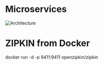 # Microservices
![Architecture](https://github.com/mayurlakhani/SCMmicroservices/assets/14820767/4b071bde-8ca0-44fa-b654-3ea1511279bc)



# ZIPKIN from Docker
docker run -d -p 9411:9411 openzipkin/zipkin

